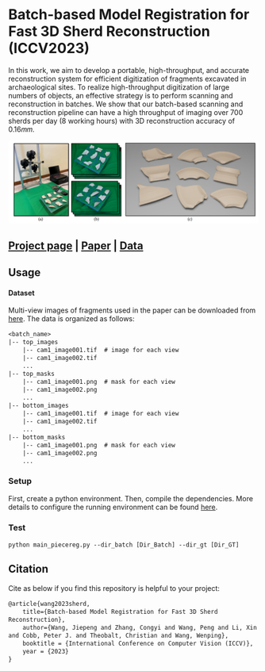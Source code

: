 # Batch-based Model Registration for Fast 3D Sherd Reconstruction (ICCV2023)
In this work, we aim to develop a portable, high-throughput, and accurate reconstruction system for efficient digitization of fragments excavated in archaeological sites. To realize high-throughput digitization of large numbers of objects, an effective strategy is to perform scanning and reconstruction in batches. We show that our batch-based scanning and reconstruction pipeline can have a high throughput of imaging over 700 sherds per day (8 working hours) with 3D reconstruction accuracy of 0.16𝑚𝑚.


![](./conf/teaser.png)

## [Project page](https://jiepengwang.github.io/FIRES/) |  [Paper](https://arxiv.org/abs/2211.06897) | [Data](https://connecthkuhk-my.sharepoint.com/:f:/g/personal/jiepeng_connect_hku_hk/Ejt8VJGsGVxIglpiLvW5Kr0BzC3SLCnWrbDn-CRAKBXplw?e=PneWj7)


## Usage

#### Dataset
Multi-view images of fragments used in the paper can be downloaded from [here](https://connecthkuhk-my.sharepoint.com/:f:/g/personal/jiepeng_connect_hku_hk/Ejt8VJGsGVxIglpiLvW5Kr0BzC3SLCnWrbDn-CRAKBXplw?e=PneWj7).
The data is organized as follows:
```
<batch_name>
|-- top_images
    |-- cam1_image001.tif  # image for each view
    |-- cam1_image002.tif
    ...
|-- top_masks
    |-- cam1_image001.png  # mask for each view
    |-- cam1_image002.png
    ...
|-- bottom_images
    |-- cam1_image001.tif  # image for each view
    |-- cam1_image002.tif
    ...
|-- bottom_masks
    |-- cam1_image001.png  # mask for each view
    |-- cam1_image002.png
    ...
```


### Setup
First, create a python environment. Then, compile the dependencies. More details to configure the running environment can be found [here](https://github.com/jiepengwang/FIRES/blob/main/conf/README.md).


### Test
```
python main_piecereg.py --dir_batch [Dir_Batch] --dir_gt [Dir_GT]
```


## Citation

Cite as below if you find this repository is helpful to your project:

```
@article{wang2023sherd,
    title={Batch-based Model Registration for Fast 3D Sherd Reconstruction}, 
    author={Wang, Jiepeng and Zhang, Congyi and Wang, Peng and Li, Xin and Cobb, Peter J. and Theobalt, Christian and Wang, Wenping},
    booktitle = {International Conference on Computer Vision (ICCV)},
    year = {2023}                         
}
```
